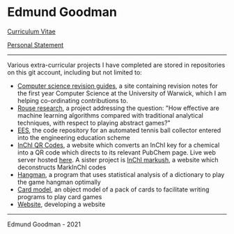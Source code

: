 # Edmund Goodman

[Curriculum Vitae](https://github.com/EdmundGoodman/EdmundGoodman/blob/master/edmundGoodmanCV.pdf)

[Personal Statement](https://github.com/EdmundGoodman/EdmundGoodman/blob/master/edmundGoodmanStatement.pdf)

***

Various extra-curricular projects I have completed are stored in repositories on this git account, including but not limited to:
   - [Computer science revision guides](https://github.com/arkamnite/dcs-notes.github.io), a site containing revision notes for the first year Computer Science at the University of Warwick, which I am helping co-ordinating contributions to.
   - [Rouse research](https://github.com/EdmundGoodman/rouse-research), a project addressing the question: "How effective are machine learning algorithms compared with traditional analytical techniques, with respect to playing abstract games?"
   - [EES](https://github.com/EdmundGoodman/EES), the code repository for an automated tennis ball collector entered into the engineering education scheme
   - [InChI QR Codes](https://github.com/EdmundGoodman/InChiQRCodes), a website which converts an InChI key for a chemical into a QR code which directs to its relevant PubChem page. Live web server hosted [here](http://www-rinchi.ch.cam.ac.uk/qrinchi/). A sister project is [InChI markush](https://github.com/EdmundGoodman/InChiMarkush), a website which deconstructs MarkInChI codes
   - [Hangman](https://github.com/EdmundGoodman/hangman-solver), a program that uses statistical analysis of a dictionary to play the game hangman optimally
   - [Card model](https://github.com/EdmundGoodman/cardModel), an object model of a pack of cards to facilitate writing programs to play card games
   - [Website](https://github.com/EdmundGoodman/EdmundGoodman.github.io), developing a website


***


Edmund Goodman \- 2021
